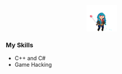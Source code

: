 <p align="center">
    <img src="images/bluesmile.gif" width="80" height="70">
</p>

<h3 id="my-skills">My Skills</h3>
<ul>
    <li>C++ and C#</li>
    <li>Game Hacking</li>
</ul>

